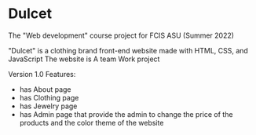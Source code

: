 # Dulcet
The "Web development" course project for FCIS ASU (Summer 2022)

"Dulcet" is a clothing brand front-end website made with HTML, CSS, and JavaScript The website is A team Work project

Version 1.0 Features:
* has About page
* has Clothing page
* has Jewelry page
* has Admin page that provide the admin to change the price of the products and the color theme of the website

